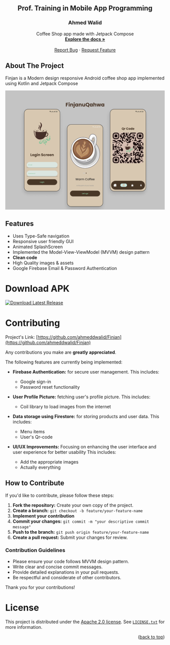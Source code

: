 <h2 align="center">Prof. Training in Mobile App Programming</h2>
<h3 align="center">Ahmed Walid</h3>

<p align="center">
    Coffee Shop app made with Jetpack Compose
    <br />
    <a href="https://github.com/ahmeddwalid/Finjan/blob/main/README.md"><strong>Explore the docs »</strong></a>
    <br />
    <br />
    <a href="https://github.com/ahmeddwalid/Finjan/issues">Report Bug</a>
    ·
    <a href="https://github.com/ahmeddwalid/Finjan/pulls">Request Feature</a>
  </p>

<!-- ABOUT THE PROJECT -->
## About The Project
Finjan
is a Modern design responsive Android coffee shop app implemented using Kotlin and Jetpack Compose

![AppScreens](images/showcase.png)

<!-- FEATURES -->
## Features

- Uses Type-Safe navigation
- Responsive user friendly GUI
- Animated SplashScreen
- Implemented the Model-View-ViewModel (MVVM) design pattern
- **Clean code**
- High Quality images & assets
- Google Firebase Email & Password Authentication


# Download APK

 [![Download Latest Release](https://img.shields.io/badge/Click%20here%20to%20download-saddlebrown?style=for-the-badge)](https://github.com/ahmeddwalid/Finjan/releases/download/v1.1.0-alpha/Finjan.apk)


<!-- CONTRIBUTING -->
# Contributing

Project's Link: [https://github.com/ahmeddwalid/Finjan](https://github.com/ahmeddwalid/Finjan)

Any contributions you make are **greatly appreciated**.

The following features are currently being implemented:

- **Firebase Authentication:** for secure user management. 
This includes:
    *   Google sign-in
    *   Password reset functionality

- **User Profile Picture:** fetching user's profile picture.
This includes:
	 * Coil library to load images from the internet

- **Data storage using Firestore:** for storing products and user data.
This includes:
	* Menu items
	* User's Qr-code

- **UI/UX Improvements:**  Focusing on enhancing the user interface and user experience for better usability
This includes:
	* Add the appropriate images
	* Actually everything


## How to Contribute

If you'd like to contribute, please follow these steps:

1.  **Fork the repository:** Create your own copy of the project.
2.  **Create a branch:** `git checkout -b feature/your-feature-name`
3.  **Implement your contribution**
4.  **Commit your changes:** `git commit -m "your descriptive commit message"`
5.  **Push to the branch:** `git push origin feature/your-feature-name`
6.  **Create a pull request:** Submit your changes for review.

### Contribution Guidelines

- Please ensure your code follows MVVM design pattern.
- Write clear and concise commit messages.
- Provide detailed explanations in your pull requests.
- Be respectful and considerate of other contributors.


Thank you for your contributions!


<!-- LICENSE -->
# License

This project is distributed under the [Apache 2.0 license](https://choosealicense.com/licenses/apache-2.0/). See
[```LICENSE.txt```](/LICENSE) for more information.

<p align="right">(<a href="#top">back to top</a>)</p>
